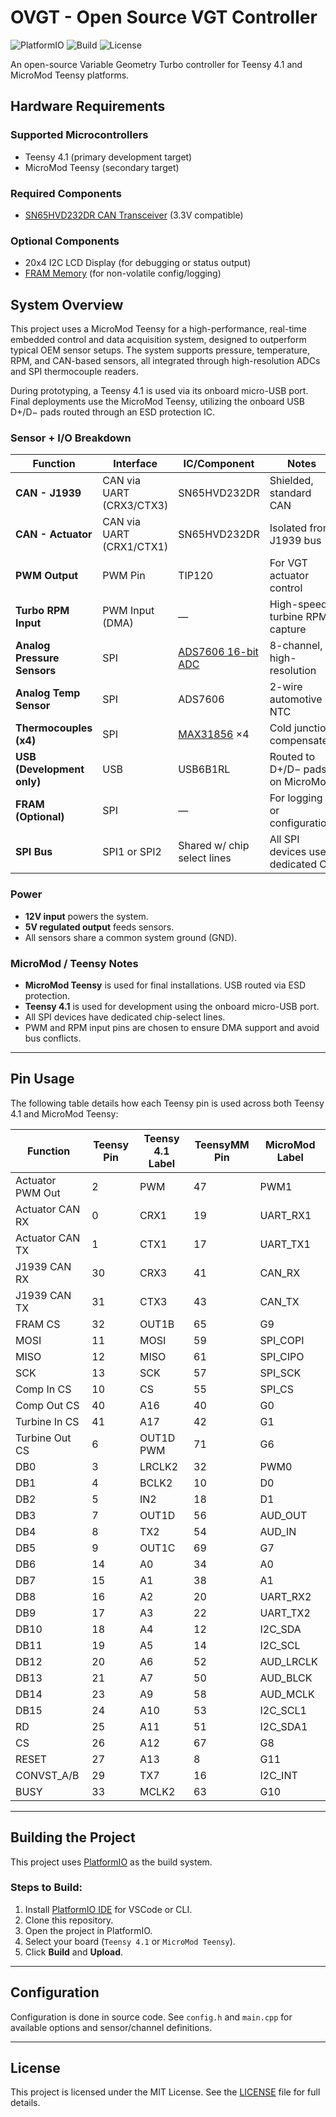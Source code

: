 # OVGT - Open Source VGT Controller

![PlatformIO](https://img.shields.io/badge/platformio-teensy-orange)
![Build](https://img.shields.io/badge/build-passing-brightgreen)
![License](https://img.shields.io/badge/license-MIT-blue.svg)

An open-source Variable Geometry Turbo controller for Teensy 4.1 and MicroMod Teensy platforms.

## Hardware Requirements

### Supported Microcontrollers
- Teensy 4.1 (primary development target)
- MicroMod Teensy (secondary target)

### Required Components
- [SN65HVD232DR CAN Transceiver](https://www.ti.com/product/SN65HVD232) (3.3V compatible)

### Optional Components
- 20x4 I2C LCD Display (for debugging or status output)
- [FRAM Memory](https://www.cypress.com/products/serial-fram) (for non-volatile config/logging)

## System Overview

This project uses a MicroMod Teensy for a high-performance, real-time embedded control and data acquisition system, designed to outperform typical OEM sensor setups. The system supports pressure, temperature, RPM, and CAN-based sensors, all integrated through high-resolution ADCs and SPI thermocouple readers.

During prototyping, a Teensy 4.1 is used via its onboard micro-USB port. Final deployments use the MicroMod Teensy, utilizing the onboard USB D+/D− pads routed through an ESD protection IC.

### Sensor + I/O Breakdown

| Function                    | Interface   | IC/Component                  | Notes |
|-----------------------------|-------------|-------------------------------|-------|
| **CAN - J1939**             | CAN via UART (CRX3/CTX3) | SN65HVD232DR         | Shielded, standard CAN |
| **CAN - Actuator**          | CAN via UART (CRX1/CTX1) | SN65HVD232DR         | Isolated from J1939 bus |
| **PWM Output**              | PWM Pin     | TIP120                        | For VGT actuator control |
| **Turbo RPM Input**         | PWM Input (DMA) | —                          | High-speed turbine RPM capture |
| **Analog Pressure Sensors** | SPI         | [ADS7606 16-bit ADC](https://www.ti.com/product/ADS7606) | 8-channel, high-resolution |
| **Analog Temp Sensor**      | SPI         | ADS7606                      | 2-wire automotive NTC |
| **Thermocouples (x4)**      | SPI         | [MAX31856](https://www.adafruit.com/product/3263) ×4    | Cold junction compensated |
| **USB (Development only)**  | USB         | USB6B1RL                     | Routed to D+/D− pads on MicroMod |
| **FRAM (Optional)**         | SPI         | —                            | For logging or configuration |
| **SPI Bus**                 | SPI1 or SPI2 | Shared w/ chip select lines | All SPI devices use dedicated CS |

### Power

- **12V input** powers the system.
- **5V regulated output** feeds sensors.
- All sensors share a common system ground (GND).

### MicroMod / Teensy Notes

- **MicroMod Teensy** is used for final installations. USB routed via ESD protection.
- **Teensy 4.1** is used for development using the onboard micro-USB port.
- All SPI devices have dedicated chip-select lines.
- PWM and RPM input pins are chosen to ensure DMA support and avoid bus conflicts.

---

## Pin Usage

The following table details how each Teensy pin is used across both Teensy 4.1 and MicroMod Teensy:

| Function | Teensy Pin | Teensy 4.1 Label | TeensyMM Pin | MicroMod Label |
|----------|------------|------------------|--------------|----------------|
| Actuator PWM Out | 2 | PWM | 47 | PWM1 |
| Actuator CAN RX | 0 | CRX1 | 19 | UART_RX1 |
| Actuator CAN TX | 1 | CTX1 | 17 | UART_TX1 |
| J1939 CAN RX | 30 | CRX3 | 41 | CAN_RX |
| J1939 CAN TX | 31 | CTX3 | 43 | CAN_TX |
| FRAM CS | 32 | OUT1B | 65 | G9 |
| MOSI | 11 | MOSI | 59 | SPI_COPI |
| MISO | 12 | MISO | 61 | SPI_CIPO |
| SCK | 13 | SCK | 57 | SPI_SCK |
| Comp In CS | 10 | CS | 55 | SPI_CS |
| Comp Out CS | 40 | A16 | 40 | G0 |
| Turbine In CS | 41 | A17 | 42 | G1 |
| Turbine Out CS | 6 | OUT1D PWM | 71 | G6 |
| DB0 | 3 | LRCLK2 | 32 | PWM0 |
| DB1 | 4 | BCLK2 | 10 | D0 |
| DB2 | 5 | IN2 | 18 | D1 |
| DB3 | 7 | OUT1D | 56 | AUD_OUT |
| DB4 | 8 | TX2 | 54 | AUD_IN |
| DB5 | 9 | OUT1C | 69 | G7 |
| DB6 | 14 | A0 | 34 | A0 |
| DB7 | 15 | A1 | 38 | A1 |
| DB8 | 16 | A2 | 20 | UART_RX2 |
| DB9 | 17 | A3 | 22 | UART_TX2 |
| DB10 | 18 | A4 | 12 | I2C_SDA |
| DB11 | 19 | A5 | 14 | I2C_SCL |
| DB12 | 20 | A6 | 52 | AUD_LRCLK |
| DB13 | 21 | A7 | 50 | AUD_BLCK |
| DB14 | 23 | A9 | 58 | AUD_MCLK | 
| DB15 | 24 | A10 | 53 | I2C_SCL1 |
| RD | 25 | A11 | 51 | I2C_SDA1 |
| CS | 26 | A12 | 67 | G8 |
| RESET | 27 | A13 | 8 | G11 |
| CONVST_A/B | 29 | TX7 | 16 | I2C_INT |
| BUSY | 33 | MCLK2 | 63 | G10 |

---

## Building the Project

This project uses [PlatformIO](https://platformio.org/) as the build system.

### Steps to Build:
1. Install [PlatformIO IDE](https://platformio.org/install) for VSCode or CLI.
2. Clone this repository.
3. Open the project in PlatformIO.
4. Select your board (`Teensy 4.1` or `MicroMod Teensy`).
5. Click **Build** and **Upload**.

---

## Configuration

Configuration is done in source code. See `config.h` and `main.cpp` for available options and sensor/channel definitions.

---

## License

This project is licensed under the MIT License. See the [LICENSE](LICENSE) file for full details.
